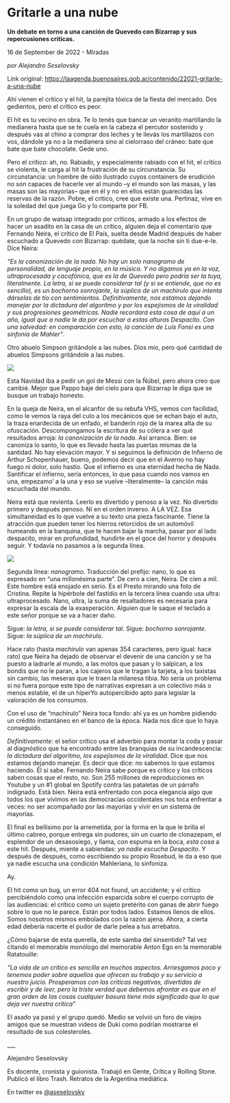 # Gritarle a una nube

**Un debate en torno a una canción de Quevedo con Bizarrap y sus repercusiones críticas.**

16 de September de 2022 - Miradas

_por Alejandro Seselovsky_

Link original: https://laagenda.buenosaires.gob.ar/contenido/22021-gritarle-a-una-nube



Ahí vienen el crítico y el hit, la parejita tóxica de la fiesta del mercado. Dos gedientos, pero el crítico es peor.




El hit es tu vecino en obra. Te lo tenés que bancar un veranito martillando la medianera hasta que se te cuela en la cabeza el percutor sostenido y después vas al chino a comprar dos leches y te llevás los martillazos con vos, dándole ya no a la medianera sino al cielorraso del cráneo: bate que bate que bate chocolate. Gede uno.




Pero el crítico: ah, no. Rabiado, y especialmente rabiado con el hit, el crítico se violenta, le carga al hit la frustración de su circunstancia. Su circunstancia: un hombre de oído ilustrado cuyos containers de erudición no son capaces de hacerle ver al mundo –y el mundo son las masas, y las masas son las mayorías– que en él y no en ellos están guarecidas las reservas de la razón. Pobre, el crítico, cree que existe una. Pertinaz, vive en la soledad del que juega Go y lo comparte por FB.




En un grupo de watsap integrado por críticos, armado a los efectos de hacer un asadito en la casa de un crítico, alguien deja el comentario que Fernando Neira, el crítico de El País, suelta desde Madrid después de haber escuchado a Quevedo con Bizarrap: quédate, que la noche sin ti due-e-le. Dice Neira:




*“Es la canonización de la nada. No hay un solo nanogramo de personalidad, de lenguaje propio, en la música. Y no digamos ya en la voz, ultraprocesada y cacofónica, que es la de Quevedo pero podría ser la tuya, literalmente. La letra, si se puede considerar tal (y si se entiende, que no es sencillo), es un bochorno sonrojante, la súplica de un machirulo que intenta dárselas de tío con sentimientos. Definitivamente, nos estamos dejando manejar por la dictadura del algoritmo y por los espejismos de la viralidad y sus progresiones geométricas. Nadie recordará esta cosa de aquí a un año, igual que a nadie le da por escuchar a estas alturas Despacito. Con una salvedad: en comparación con esto, la canción de Luis Fonsi es una sinfonía de Mahler”*.




Otro abuelo Simpson gritándole a las nubes. Dios mío, pero qué cantidad de abuelos Simpsons gritándole a las nubes.




![](https://cdn.feater.me/files/images/495776/6f9becc3-68f2-4119-87e7-fcee1a79fd80.jpg)




Esta Navidad iba a pedir un gol de Messi con la Ñúbel, pero ahora creo que cambié. Mejor que Pappo baje del cielo para que Bizarrap le diga que se busque un trabajo honesto.




En la queja de Neira, en el alcanfor de su rebufa VHS, vemos con facilidad, como le vemos la raya del culo a los mecánicos que se echan bajo el auto, la traza enardecida de un enfado, el banderín rojo de la marea alta de su ofuscación. Descompongamos la escritura de su cólera a ver qué resultados arroja: *la canonización de la nada*. Así arranca. Bien: se canoniza lo santo, lo que es llevado hasta las puertas mismas de la santidad. No hay elevación mayor. Y si seguimos la definición de Infierno de Arthur Schopenhauer, bueno, podemos decir que en el Averno no hay fuego ni dolor, solo hastío. Que el infierno es una eternidad hecha de Nada. Santificar el infierno, sería entonces, lo que pasa cuando nos vamos en una, empezamo’ a la una y eso se vuelve –literalmente– la canción más escuchada del mundo.




Neira está que revienta. Leerlo es divertido y penoso a la vez. No divertido primero y después penoso. Ni en el orden inverso. A LA VEZ. Esa simultaneidad es lo que vuelve a su texto una pieza fascinante. Tiene la atracción que pueden tener los hierros retorcidos de un automóvil humeando en la banquina, que te hacen bajar la marcha, pasar por al lado despacito, mirar en profundidad, hundirte en el goce del horror y después seguir. Y todavía no pasamos a la segunda línea.




![](https://cdn.feater.me/files/images/495784/d9da5c13-d857-4dce-bc5b-9e6c31e1c385.jpg)




Segunda línea: *nanogramo*. Traducción del prefijo: nano, lo que es expresado en “una millonésima parte”. De cero a cien, Neira. De cien a mil. Este hombre está enojado en serio. Es el Presto mirando una foto de Cristina. Repite la hipérbole del fastidio en la tercera línea cuando usa ultra: ultraprocesado. Nano, ultra, la suma de resaltadores es necesaria para expresar la escala de la exasperación. Alguien que le saque el teclado a este señor porque se va a hacer daño.




Sigue: *la letra, si se puede considerar tal*. Sigue: *bochorno sonrojante*. Sigue: *la súplica de un machirulo*.




Hace rato (hasta *machirulo* van apenas 354 caracteres, pero igual: hace rato) que Neira ha dejado de observar el devenir de una canción y se ha puesto a ladrarle al mundo, a las motos que pasan y lo salpican, a los bondis que no le paran, a los cajeros que le tragan la tarjeta, a los taxistas sin cambio, las meseras que le traen la milanesa tibia. No sería un problema si no fuera porque este tipo de narrativas expresan a un colectivo más o menos estable, el de un híperYo autopercibido apto para legislar la valoración de los consumos.




Con el uso de “machirulo” Neira toca fondo: ahí ya es un hombre pidiendo un crédito instantáneo en el banco de la época. Nada nos dice que lo haya conseguido.




*Definitivamente*: el señor crítico usa el adverbio para montar la coda y pasar al diagnóstico que ha encontrado entre las branquias de su incandescencia: *la dictadura del algoritmo, los espejismos de la viralidad*. Dice que nos estamos dejando manejar. Es decir que dice: no sabemos lo que estamos haciendo. Él sí sabe. Fernando Neira sabe porque es crítico y los críticos saben cosas que el resto, no. Son 255 millones de reproducciones en Youtube y un #1 global en Spotify contra las pataletas de un párrafo indignado. Está bien. Neira está enfrentado con poca elegancia algo que todos los que vivimos en las democracias occidentales nos toca enfrentar a veces: no ser acompañado por las mayorías y vivir en un sistema de mayorías.




El final es bellísimo por la arremetida, por la forma en la que le brilla el último cabreo, porque entrega sin pudores, sin un cuarto de clonazepam, el esplendor de un desasosiego, y llama, con espuma en la boca, *esta cosa* a este hit. Después, miente a sabiendas: *ya nadie escucha Despacito*. Y después de después, como escribiendo su propio Rosebud, le da a eso que ya nadie escucha una condición Mahleriana, lo sinfoniza.




Ay.




El hit como un bug, un error 404 not found, un accidente; y el crítico percibiéndolo como una infección esparcida sobre el cuerpo corrupto de las audiencias: el crítico como un sujeto pretérito con ganas de abrir fuego sobre lo que no le parece. Están por todos lados. Estamos llenos de ellos. Somos nosotros mismos embolados con la razón ajena. Ahora, a cierta edad debería nacerte el pudor de darle pelea a tus arrebatos.




¿Cómo bajarse de esta querella, de este samba del sinsentido? Tal vez citando el memorable monólogo del memorable Anton Ego en la memorable Ratatouille:




*“La vida de un crítico es sencilla en muchos aspectos. Arriesgamos poco y tenemos poder sobre aquellos que ofrecen su trabajo y su servicio a nuestro juicio. Prosperamos con las críticas negativas, divertidas de escribir y de leer, pero la triste verdad que debemos afrontar es que en el gran orden de las cosas cualquier basura tiene más significado que lo que deja ver nuestra crítica”*




El asado ya pasó y el grupo quedó. Medio se volvió un foro de viejos amigos que se muestran videos de Duki como podrían mostrarse el resultado de sus colesteroles.




\_\_\_




Alejandro Seselovsky




Es docente, cronista y guionista. Trabajó en Gente, Crítica y Rolling Stone. Publicó el libro Trash. Retratos de la Argentina mediática.




En twitter es [@aseselovsky](https://twitter.com/aseselovsky)



